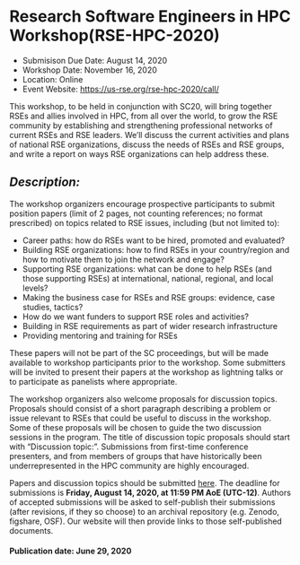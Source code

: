 # Research Software Engineers in HPC Workshop(RSE-HPC-2020)

- Submisison Due Date:  August 14, 2020
- Workshop Date: November 16, 2020
- Location: Online
- Event Website: https://us-rse.org/rse-hpc-2020/call/


This workshop, to be held in conjunction with SC20, will bring together RSEs and allies involved in HPC, from all over the world, to grow the RSE community by establishing and strengthening professional networks of current RSEs and RSE leaders. We’ll discuss the current activities and plans of national RSE organizations, discuss the needs of RSEs and RSE groups, and write a report on ways RSE organizations can help address these.

## *Description:*<br>
The workshop organizers encourage prospective participants to submit position papers (limit of 2 pages, not counting references; no format prescribed) on topics related to RSE issues, including (but not limited to):

* Career paths: how do RSEs want to be hired, promoted and evaluated?
* Building RSE organizations: how to find RSEs in your country/region and how to motivate them to join the network and engage?
* Supporting RSE organizations: what can be done to help RSEs (and those supporting RSEs) at international, national, regional, and local levels?
* Making the business case for RSEs and RSE groups: evidence, case studies, tactics?
* How do we want funders to support RSE roles and activities?
* Building in RSE requirements as part of wider research infrastructure
* Providing mentoring and training for RSEs

These papers will not be part of the SC proceedings, but will be made available to workshop participants prior to the workshop. Some submitters will be invited to present their papers at the workshop as lightning talks or to participate as panelists where appropriate.

The workshop organizers also welcome proposals for discussion topics. Proposals should consist of a short paragraph describing a problem or issue relevant to RSEs that could be useful to discuss in the workshop. Some of these proposals will be chosen to guide the two discussion sessions in the program. The title of discussion topic proposals should start with “Discussion topic:”. Submissions from first-time conference presenters, and from members of groups that have historically been underrepresented in the HPC community are highly encouraged.

Papers and discussion topics should be submitted [here](https://easychair.org/conferences/?conf=rsehpc2020). The deadline for submissions is **Friday, August 14, 2020, at 11:59 PM AoE (UTC-12)**. Authors of accepted submissions will be asked to self-publish their submissions (after revisions, if they so choose) to an archival repository (e.g. Zenodo, figshare, OSF). Our website will then provide links to those self-published documents.


#### Publication date: June 29, 2020

<!---
Publish: yes
Categories: skills, collaboration
Topics: personal productivity and sustainability, projects and organizations
Tags: conference
Level: 2
Prerequisites: default
Aggregate: none
--->
